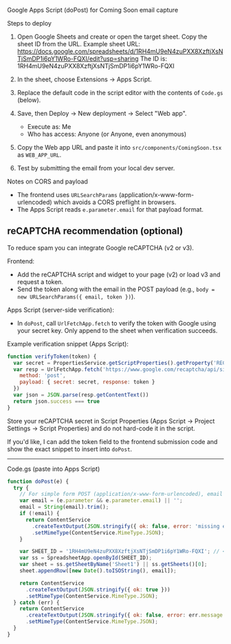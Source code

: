 Google Apps Script (doPost) for Coming Soon email capture

Steps to deploy

1. Open Google Sheets and create or open the target sheet. Copy the sheet ID from the URL.
   Example sheet URL:
   https://docs.google.com/spreadsheets/d/1RH4mU9eN4zuPXX8XzftjXsNTjSmDP1i6pY1WRo-FQXI/edit?usp=sharing
   The ID is: 1RH4mU9eN4zuPXX8XzftjXsNTjSmDP1i6pY1WRo-FQXI

2. In the sheet, choose Extensions → Apps Script.

3. Replace the default code in the script editor with the contents of `Code.gs` (below).

4. Save, then Deploy → New deployment → Select "Web app".
   - Execute as: Me
   - Who has access: Anyone (or Anyone, even anonymous)

5. Copy the Web app URL and paste it into `src/components/ComingSoon.tsx` as `WEB_APP_URL`.

6. Test by submitting the email from your local dev server.

Notes on CORS and payload
- The frontend uses `URLSearchParams` (application/x-www-form-urlencoded) which avoids a CORS preflight in browsers.
- The Apps Script reads `e.parameter.email` for that payload format.

reCAPTCHA recommendation (optional)
-------------------------------
To reduce spam you can integrate Google reCAPTCHA (v2 or v3).

Frontend:
- Add the reCAPTCHA script and widget to your page (v2) or load v3 and request a token.
- Send the token along with the email in the POST payload (e.g., `body = new URLSearchParams({ email, token })`).

Apps Script (server-side verification):
- In `doPost`, call `UrlFetchApp.fetch` to verify the token with Google using your secret key. Only append to the sheet when verification succeeds.

Example verification snippet (Apps Script):
```js
function verifyToken(token) {
  var secret = PropertiesService.getScriptProperties().getProperty('RECAPTCHA_SECRET')
  var resp = UrlFetchApp.fetch('https://www.google.com/recaptcha/api/siteverify', {
    method: 'post',
    payload: { secret: secret, response: token }
  })
  var json = JSON.parse(resp.getContentText())
  return json.success === true
}
```

Store your reCAPTCHA secret in Script Properties (Apps Script → Project Settings → Script Properties) and do not hard-code it in the script.

If you'd like, I can add the token field to the frontend submission code and show the exact snippet to insert into `doPost`.

---

Code.gs (paste into Apps Script)

```js
function doPost(e) {
  try {
    // For simple form POST (application/x-www-form-urlencoded), email will be in e.parameter.email
    var email = (e.parameter && e.parameter.email) || '';
    email = String(email).trim();
    if (!email) {
      return ContentService
        .createTextOutput(JSON.stringify({ ok: false, error: 'missing email' }))
        .setMimeType(ContentService.MimeType.JSON);
    }

    var SHEET_ID = '1RH4mU9eN4zuPXX8XzftjXsNTjSmDP1i6pY1WRo-FQXI'; // <-- replace if different
    var ss = SpreadsheetApp.openById(SHEET_ID);
    var sheet = ss.getSheetByName('Sheet1') || ss.getSheets()[0];
    sheet.appendRow([new Date().toISOString(), email]);

    return ContentService
      .createTextOutput(JSON.stringify({ ok: true }))
      .setMimeType(ContentService.MimeType.JSON);
  } catch (err) {
    return ContentService
      .createTextOutput(JSON.stringify({ ok: false, error: err.message }))
      .setMimeType(ContentService.MimeType.JSON);
  }
}
```
